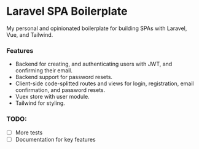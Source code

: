 # Laravel SPA Boilerplate

My personal and opinionated boilerplate for building SPAs with Laravel, Vue, and Tailwind.

### Features

- Backend for creating, and authenticating users with JWT, and confirming their email.
- Backend support for password resets.
- Client-side code-splitted routes and views for login, registration, email confirmation, and password resets.
- Vuex store with user module.
- Tailwind for styling.

### TODO:

- [ ] More tests
- [ ] Documentation for key features
